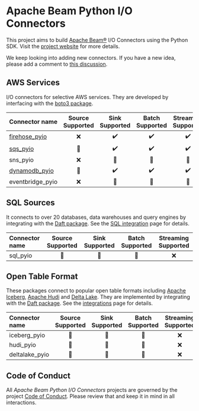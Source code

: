 # Apache Beam Python I/O Connectors

This project aims to build [Apache Beam®](https://beam.apache.org/) I/O Connectors using the Python SDK. Visit the [project website](https://beam-pyio.github.io/) for more details.

We keep looking into adding new connectors. If you have a new idea, please add a comment to [this discussion](https://github.com/orgs/beam-pyio/discussions/4).

## AWS Services

I/O connectors for selective AWS services. They are developed by interfacing with the [boto3 package](https://boto3.amazonaws.com/v1/documentation/api/latest/index.html).

|Connector name|Source Supported|Sink Supported|Batch Supported|Streaming Supported|
|:------|:-----:|:-----:|:-----:|:-----:|
|[firehose_pyio](https://github.com/beam-pyio/firehose_pyio)|❌|✔️|✔️|✔️|
|[sqs_pyio](https://github.com/beam-pyio/sqs_pyio)|📅|✔️|✔️|✔️|
|sns_pyio|❌|📅|📅|📅|
|[dynamodb_pyio](https://github.com/beam-pyio/dynamodb_pyio)|📅|✔️|✔️|✔️|
|eventbridge_pyio|❌|📅|📅|📅|

## SQL Sources

It connects to over 20 databases, data warehouses and query engines by integrating with the [Daft package](https://www.getdaft.io/). See the [SQL integration](https://www.getdaft.io/projects/docs/en/stable/user_guide/integrations/sql.html) page for details.

|Connector name|Source Supported|Sink Supported|Batch Supported|Streaming Supported|
|:------|:-----:|:-----:|:-----:|:-----:|
|sql_pyio|📅|📅|📅|❌|

## Open Table Format

These packages connect to popular open table formats including [Apache Iceberg](https://iceberg.apache.org/), [Apache Hudi](https://hudi.apache.org/) and [Delta Lake](https://delta.io/). They are implemented by integrating with the [Daft package](https://www.getdaft.io/). See the [integrations](https://www.getdaft.io/projects/docs/en/stable/user_guide/integrations.html) page for details.

|Connector name|Source Supported|Sink Supported|Batch Supported|Streaming Supported|
|:------|:-----:|:-----:|:-----:|:-----:|
|iceberg_pyio|📅|📅|📅|❌|
|hudi_pyio|📅|📅|📅|❌|
|deltalake_pyio|📅|📅|📅|❌|

## Code of Conduct

All *Apache Beam Python I/O Connectors* projects are governed by the project [Code of Conduct](./CONDUCT.md). Please review that and keep it in mind in all interactions.
